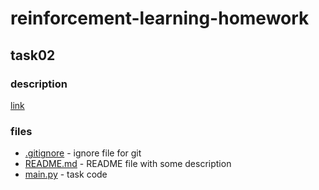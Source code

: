 # reinforcement-learning-homework

## task02

### description

[link](https://groups.google.com/forum/#!topic/spbau-rl/OAjEFE9bwtc)

### files

* [.gitignore](.gitignore) - ignore file for git
* [README.md](README.md) - README file with some description
* [main.py](main.py) - task code 
